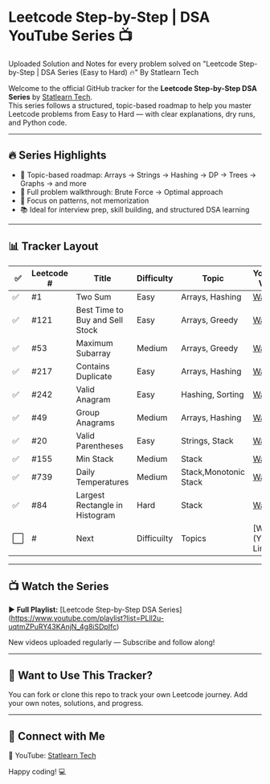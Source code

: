 # Leetcode Step-by-Step | DSA YouTube Series 📺
Uploaded Solution and Notes for every problem solved on "Leetcode Step-by-Step | DSA Series (Easy to Hard) 🔥" By Statlearn Tech

Welcome to the official GitHub tracker for the **Leetcode Step-by-Step DSA Series** by [Statlearn Tech](https://www.youtube.com/@StatlearnTech).  
This series follows a structured, topic-based roadmap to help you master Leetcode problems from Easy to Hard — with clear explanations, dry runs, and Python code.

---

## 🔥 Series Highlights

- 🚀 Topic-based roadmap: Arrays → Strings → Hashing → DP → Trees → Graphs → and more
- 🎯 Full problem walkthrough: Brute Force → Optimal approach
- 🧠 Focus on patterns, not memorization
- 📚 Ideal for interview prep, skill building, and structured DSA learning

---

## 📊 Tracker Layout

| ✅ | Leetcode # | Title |   Difficulty  | Topic | YouTube Video |
|----|------------|-------|---------------|--------|----------------|
| ✅ | #1 | Two Sum | Easy | Arrays, Hashing | [Watch](https://youtu.be/9ZLITqIT5Ds) |
| ✅ | #121 | Best Time to Buy and Sell Stock | Easy | Arrays, Greedy | [Watch](https://youtu.be/bCsatgmc9Do) |
| ✅ | #53 | Maximum Subarray | Medium | Arrays, Greedy | [Watch](https://youtu.be/exM2KFsdXKE) |
| ✅ | #217 | Contains Duplicate | Easy | Arrays, Hashing | [Watch](https://youtu.be/xNP_QlXR9m8) |
| ✅ | #242 | Valid Anagram | Easy | Hashing, Sorting | [Watch](https://youtu.be/_dpZZvaKNMQ) |
| ✅ | #49 | Group Anagrams | Medium | Arrays, Hashing | [Watch](https://youtu.be/IEWedD-qHJI) |
| ✅ | #20 | Valid Parentheses | Easy | Strings, Stack | [Watch](https://youtu.be/3T5p3TU3UzY) |
| ✅ | #155 | Min Stack | Medium | Stack | [Watch](https://youtu.be/eY-gZ9DHNKk) |
| ✅ | #739 | Daily Temperatures | Medium | Stack,Monotonic Stack | [Watch](https://youtu.be/8iZuokt2sBQ) |
| ✅ | #84 | Largest Rectangle in Histogram | Hard | Stack | [Watch](https://youtu.be/7HdNcWt301Q) |
| ⬜ | # | Next | Difficuilty | Topics | [Watch](YT Link) |

---

## 📺 Watch the Series

▶️ **Full Playlist:** [Leetcode Step-by-Step DSA Series] (https://www.youtube.com/playlist?list=PLll2u-uqtmZPuRY43KAnjN_4g8iSDpIfc)

New videos uploaded regularly — Subscribe and follow along!

---

## 🧰 Want to Use This Tracker?

You can fork or clone this repo to track your own Leetcode journey. Add your own notes, solutions, and progress.

---

## 🙌 Connect with Me

📌 YouTube: [Statlearn Tech](https://www.youtube.com/@StatlearnTech)  

Happy coding! 💻
